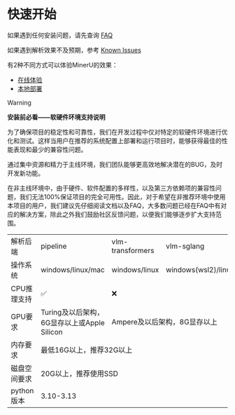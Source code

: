# 快速开始

如果遇到任何安装问题，请先查询 [FAQ](../FAQ/index.md) 


如果遇到解析效果不及预期，参考 [Known Issues](../known_issues.md) 


有2种不同方式可以体验MinerU的效果：

- [在线体验](local_deployment.md)
- [本地部署](online_demo.md)


> [!WARNING]
> **安装前必看——软硬件环境支持说明**
> 
> 为了确保项目的稳定性和可靠性，我们在开发过程中仅对特定的软硬件环境进行优化和测试。这样当用户在推荐的系统配置上部署和运行项目时，能够获得最佳的性能表现和最少的兼容性问题。
>
> 通过集中资源和精力于主线环境，我们团队能够更高效地解决潜在的BUG，及时开发新功能。
>
> 在非主线环境中，由于硬件、软件配置的多样性，以及第三方依赖项的兼容性问题，我们无法100%保证项目的完全可用性。因此，对于希望在非推荐环境中使用本项目的用户，我们建议先仔细阅读文档以及FAQ，大多数问题已经在FAQ中有对应的解决方案，除此之外我们鼓励社区反馈问题，以便我们能够逐步扩大支持范围。

<table>
    <tr>
        <td>解析后端</td>
        <td>pipeline</td>
        <td>vlm-transformers</td>
        <td>vlm-sglang</td>
    </tr>
    <tr>
        <td>操作系统</td>
        <td>windows/linux/mac</td>
        <td>windows/linux</td>
        <td>windows(wsl2)/linux</td>
    </tr>
    <tr>
        <td>CPU推理支持</td>
        <td>✅</td>
        <td colspan="2">❌</td>
    </tr>
    <tr>
        <td>GPU要求</td>
        <td>Turing及以后架构，6G显存以上或Apple Silicon</td>
        <td colspan="2">Ampere及以后架构，8G显存以上</td>
    </tr>
    <tr>
        <td>内存要求</td>
        <td colspan="3">最低16G以上，推荐32G以上</td>
    </tr>
    <tr>
        <td>磁盘空间要求</td>
        <td colspan="3">20G以上，推荐使用SSD</td>
    </tr>
    <tr>
        <td>python版本</td>
        <td colspan="3">3.10-3.13</td>
    </tr>
</table>